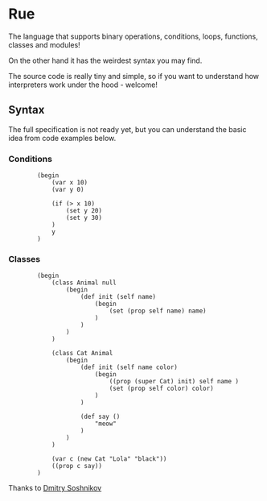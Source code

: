 # Rue

The language that supports binary operations, conditions, loops, functions, classes and modules!

On the other hand it has the weirdest syntax you may find.


The source code is really tiny and simple, so if you want to understand how interpreters work under the hood  - welcome!

## Syntax
The full specification is not ready yet, but you can understand the basic idea from code examples below.

### Conditions
```
        (begin
            (var x 10)
            (var y 0)
            
            (if (> x 10)
                (set y 20)
                (set y 30)
            )
            y
        )
```

### Classes
```
        (begin
            (class Animal null
                (begin
                    (def init (self name)
                        (begin
                            (set (prop self name) name)
                        )
                    )
                )
            )
            
            (class Cat Animal
                (begin
                    (def init (self name color)
                        (begin
                            ((prop (super Cat) init) self name )
                            (set (prop self color) color)
                        )
                    )
                    
                    (def say ()
                        "meow"
                    )
                )
            )
            
            (var c (new Cat "Lola" "black"))
            ((prop c say))
        )
```

Thanks to [Dmitry Soshnikov](http://dmitrysoshnikov.com)
